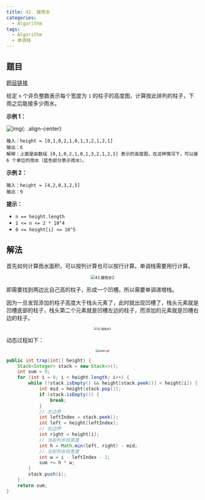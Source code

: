 ```yaml
---
title: 42. 接雨水
categories:
  - Algorithm
tags:
  - Algorithm
  - 单调栈
---
```


## 题目

[题目链接](https://leetcode.cn/problems/trapping-rain-water/)

给定 `n` 个非负整数表示每个宽度为 `1` 的柱子的高度图，计算按此排列的柱子，下雨之后能接多少雨水。

**示例 1：**

![img](https://raw.githubusercontent.com/Traserve/traserve.github.io/master/_posts/algorithm/images/42-1.png){: .align-center}

```
输入：height = [0,1,0,2,1,0,1,3,2,1,2,1]
输出：6
解释：上面是由数组 [0,1,0,2,1,0,1,3,2,1,2,1] 表示的高度图，在这种情况下，可以接 6 个单位的雨水（蓝色部分表示雨水）。 
```

**示例 2：**

```
输入：height = [4,2,0,3,2,5]
输出：9
```

**提示：**

- `n == height.length`
- `1 <= n <= 2 * 10^4`
- `0 <= height[i] <= 10^5`

## 解法

首先如何计算雨水面积，可以按列计算也可以按行计算。单调栈需要用行计算。

<div align="center">
    <img src="https://raw.githubusercontent.com/Traserve/traserve.github.io/master/_posts/algorithm/images/42-2.png" alt="42.接雨水2" style="zoom: 70%;" />
</div>

即需要找到两边比自己高的柱子，形成一个凹槽。所以需要单调递增栈。

因为一旦发现添加的柱子高度大于栈头元素了，此时就出现凹槽了，栈头元素就是凹槽底部的柱子，栈头第二个元素就是凹槽左边的柱子，而添加的元素就是凹槽右边的柱子。

<div align="center">
    <img src="https://raw.githubusercontent.com/Traserve/traserve.github.io/master/_posts/algorithm/images/42-3.png" alt="42.接雨水5" style="zoom:50%;" />
</div>

动态过程如下：

<div align="center">
    <img src="https://raw.githubusercontent.com/Traserve/traserve.github.io/master/_posts/algorithm/images/42-4.gif" alt="water.gif" style="zoom:50%;" />
</div>

```java
public int trap(int[] height) {
    Stack<Integer> stack = new Stack<>();
    int sum = 0;
    for (int i = 0; i < height.length; i++) {
        while (!stack.isEmpty() && height[stack.peek()] < height[i]) {
            int mid = height[stack.pop()];
            if (stack.isEmpty()) {
                break;
            }
            // 左边界
            int leftIndex = stack.peek();
            int left = height[leftIndex];
            // 右边界
            int right = height[i];
            // 当前列水柱高度
            int h = Math.min(left, right) - mid;
            // 当前列水柱宽度
            int w = i - leftIndex - 1;
            sum += h * w;
        }
        stack.push(i);
    }
    return sum;
}
```